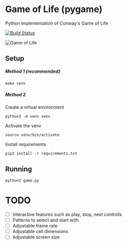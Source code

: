 # Game of Life (pygame)

Python implementation of Conway's Game of Life

[![Build Status](https://app.travis-ci.com/selftaught/GameOfLife.svg?token=Tx7EAKup6EXJbMTwywxS&branch=main)](https://app.travis-ci.com/selftaught/GameOfLife)

![Game of Life](https://i.imgur.com/YNgjamI.gif)

## Setup

##### Method 1 (recommended)

`make venv`

##### Method 2
Create a virtual environment

`python3 -m venv venv`

Activate the venv

`source venv/bin/activate`

Install requirements

`pip3 install -r requirements.txt`

## Running

`python3 game.py`


# TODO

- [ ] Interactive features such as play, stop, next controlls
- [ ] Patterns to select and start with
- [ ] Adjustable frame rate
- [ ] Adjustable cell dimensions
- [ ] Adjustable screen size